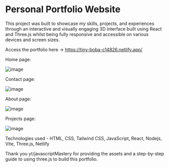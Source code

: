 # Personal Portfolio Website

This project was built to showcase my skills, projects, and experiences through an interactive and visually engaging 3D interface built using React and Three.js whilst being fully responsive and accessible on various devices and screen sizes.

Access the portfolio here -> https://tiny-boba-c14826.netlify.app/

Home page: 

![image](https://github.com/parathaprat/threedportfolio/assets/84290855/469155d6-67e6-485b-aa51-91241764e7ba)


Contact page:

![image](https://github.com/parathaprat/threedportfolio/assets/84290855/61d0eda3-9fee-4ca9-8a75-071aacced6f1)


About page:

![image](https://github.com/parathaprat/threedportfolio/assets/84290855/dd478aca-e9b3-4645-9d39-951d62935674)


Projects page:

![image](https://github.com/parathaprat/threedportfolio/assets/84290855/fa3edfdb-95a4-40d5-81d0-79f86419dacf)


Technologies used - HTML, CSS, Tailwind CSS, JavaScript, React, Nodejs, Vite, Three.js, Netlify

Thank you yt/javascriptMastery for providing the assets and a step-by-step guide to using three.js to build this portfolio.


